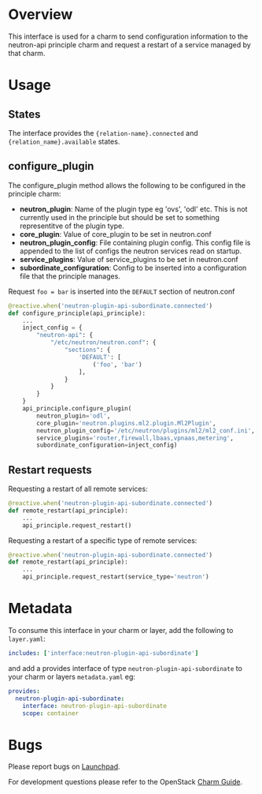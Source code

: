 # Overview

This interface is used for a charm to send configuration information to the
neutron-api principle charm and request a restart of a service managed by
that charm.

# Usage

## States
The interface provides the `{relation-name}.connected` and
`{relation_name}.available` states.

## configure\_plugin

The configure\_plugin method allows the following to be configured in the
principle charm:

* **neutron\_plugin**: Name of the plugin type eg 'ovs', 'odl' etc. This is not
                   currently used in the principle but should be set to
                   something representitve of the plugin type.
* **core\_plugin**:    Value of core\_plugin to be set in neutron.conf
* **neutron\_plugin\_config**: File containing plugin config. This config file is
                            appended to the list of configs the neutron
                            services read on startup.
* **service\_plugins**: Value of service\_plugins to be set in neutron.conf
* **subordinate\_configuration**: Config to be inserted into a configuration file
                              that the principle manages.

Request `foo = bar` is inserted into the `DEFAULT` section of neutron.conf

```python
@reactive.when('neutron-plugin-api-subordinate.connected')
def configure_principle(api_principle):
    ...
    inject_config = {
        "neutron-api": {
            "/etc/neutron/neutron.conf": {
                "sections": {
                    'DEFAULT': [
                        ('foo', 'bar')
                    ],
                }
            }
        }
    }
    api_principle.configure_plugin(
        neutron_plugin='odl',
        core_plugin='neutron.plugins.ml2.plugin.Ml2Plugin',
        neutron_plugin_config='/etc/neutron/plugins/ml2/ml2_conf.ini',
        service_plugins='router,firewall,lbaas,vpnaas,metering',
        subordinate_configuration=inject_config)
```

## Restart requests

Requesting a restart of all remote services:

```python
@reactive.when('neutron-plugin-api-subordinate.connected')
def remote_restart(api_principle):
    ...
    api_principle.request_restart()
```

Requesting a restart of a specific type of remote services:

```python
@reactive.when('neutron-plugin-api-subordinate.connected')
def remote_restart(api_principle):
    ...
    api_principle.request_restart(service_type='neutron')
```

# Metadata

To consume this interface in your charm or layer, add the following to
`layer.yaml`:

```yaml
includes: ['interface:neutron-plugin-api-subordinate']
```

and add a provides interface of type `neutron-plugin-api-subordinate` to your
charm or layers `metadata.yaml` eg:

```yaml
provides:
  neutron-plugin-api-subordinate:
    interface: neutron-plugin-api-subordinate
    scope: container
```

# Bugs

Please report bugs on
[Launchpad](https://bugs.launchpad.net/openstack-charms/+filebug).

For development questions please refer to the OpenStack [Charm
Guide](https://github.com/openstack/charm-guide).
